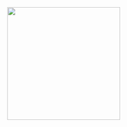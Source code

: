 <img align="left" style="width:260px" src="https://github.com/DevByEagle/Spark/blob/master/res/Icon.png" width="288px">
